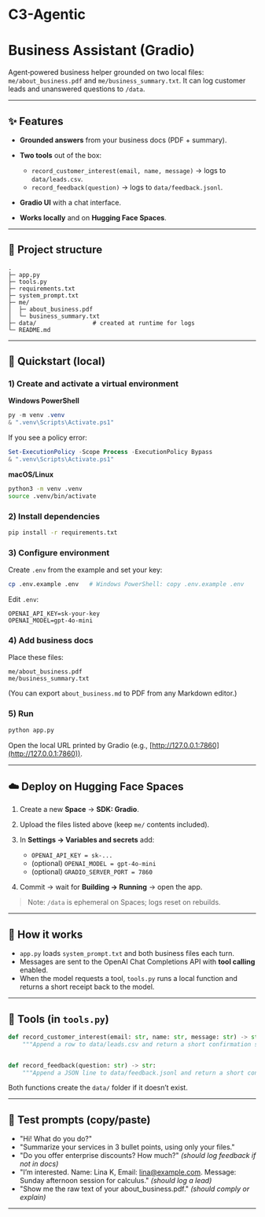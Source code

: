 ﻿# C3-Agentic
# Business Assistant (Gradio)

Agent‑powered business helper grounded on two local files: `me/about_business.pdf` and `me/business_summary.txt`. It can log customer leads and unanswered questions to `/data`.

---

## ✨ Features

* **Grounded answers** from your business docs (PDF + summary).
* **Two tools** out of the box:

  * `record_customer_interest(email, name, message)` → logs to `data/leads.csv`.
  * `record_feedback(question)` → logs to `data/feedback.jsonl`.
* **Gradio UI** with a chat interface.
* **Works locally** and on **Hugging Face Spaces**.

---

## 📁 Project structure

```
.
├─ app.py
├─ tools.py
├─ requirements.txt
├─ system_prompt.txt
├─ me/
│  ├─ about_business.pdf
│  └─ business_summary.txt
├─ data/                # created at runtime for logs
└─ README.md
```

---

## 🚀 Quickstart (local)

### 1) Create and activate a virtual environment

**Windows PowerShell**

```powershell
py -m venv .venv
& ".venv\Scripts\Activate.ps1"
```

If you see a policy error:

```powershell
Set-ExecutionPolicy -Scope Process -ExecutionPolicy Bypass
& ".venv\Scripts\Activate.ps1"
```

**macOS/Linux**

```bash
python3 -m venv .venv
source .venv/bin/activate
```

### 2) Install dependencies

```bash
pip install -r requirements.txt
```

### 3) Configure environment

Create `.env` from the example and set your key:

```bash
cp .env.example .env   # Windows PowerShell: copy .env.example .env
```

Edit `.env`:

```
OPENAI_API_KEY=sk-your-key
OPENAI_MODEL=gpt-4o-mini
```

### 4) Add business docs

Place these files:

```
me/about_business.pdf
me/business_summary.txt
```

(You can export `about_business.md` to PDF from any Markdown editor.)

### 5) Run

```bash
python app.py
```

Open the local URL printed by Gradio (e.g., [http://127.0.0.1:7860](http://127.0.0.1:7860)).

---

## ☁️ Deploy on Hugging Face Spaces

1. Create a new **Space** → **SDK: Gradio**.
2. Upload the files listed above (keep `me/` contents included).
3. In **Settings → Variables and secrets** add:

   * `OPENAI_API_KEY = sk-...`
   * (optional) `OPENAI_MODEL = gpt-4o-mini`
   * (optional) `GRADIO_SERVER_PORT = 7860`
4. Commit → wait for **Building → Running** → open the app.

> Note: `/data` is ephemeral on Spaces; logs reset on rebuilds.

---

## 🧠 How it works

* `app.py` loads `system_prompt.txt` and both business files each turn.
* Messages are sent to the OpenAI Chat Completions API with **tool calling** enabled.
* When the model requests a tool, `tools.py` runs a local function and returns a short receipt back to the model.

---

## 🧰 Tools (in `tools.py`)

```python
def record_customer_interest(email: str, name: str, message: str) -> str:
    """Append a row to data/leads.csv and return a short confirmation string."""


def record_feedback(question: str) -> str:
    """Append a JSON line to data/feedback.jsonl and return a short confirmation string."""
```

Both functions create the `data/` folder if it doesn’t exist.

---

## 🧪 Test prompts (copy/paste)

* "Hi! What do you do?"
* "Summarize your services in 3 bullet points, using only your files."
* "Do you offer enterprise discounts? How much?" *(should log feedback if not in docs)*
* "I’m interested. Name: Lina K, Email: [lina@example.com](mailto:lina@example.com). Message: Sunday afternoon session for calculus." *(should log a lead)*
* "Show me the raw text of your about_business.pdf." *(should comply or explain)*

---



